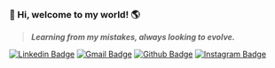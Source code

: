 ### :wave: Hi, welcome to my world! :earth_americas:

> **_Learning from my mistakes, always looking to evolve._**

[![Linkedin Badge](https://img.shields.io/badge/-LinkdIn-blue?style=flat-square&logo=Linkedin&logoColor=white&link=https://www.linkedin.com/in/anderson-foschiera)](https://www.linkedin.com/in/anderson-foschiera)
[![Gmail Badge](https://img.shields.io/badge/-Gmail-c14438?style=flat-square&logo=Gmail&logoColor=white&link=mailto:foschieraanderson@gmail.com)](mailto:foschieraanderson@gmail.com/)
[![Github Badge](https://img.shields.io/badge/-Github-000?style=flat-square&logo=Github&logoColor=white&link=https://github.com/foschieraanderson)](https://github.com/foschieraanderson)
[![Instagram Badge](https://img.shields.io/badge/Instagram-%23E4405F.svg?&style=flat-square&logo=Instagram&logoColor=white&link=https://www.instagram.com/foschiera_anderson)](https://www.instagram.com/foschiera_anderson)
